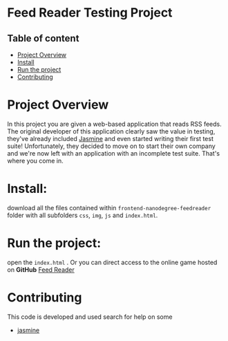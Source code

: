 # Feed Reader Testing Project

## Table of content

* [Project Overview](#ProjectOverview)
* [Install](#Install)
* [Run the project](#Run)
* [Contributing](#contributing)

# Project Overview

In this project you are given a web-based application that reads RSS feeds. The original developer of this application clearly saw the value in testing, they've already included [Jasmine](http://jasmine.github.io/) and even started writing their first test suite! Unfortunately, they decided to move on to start their own company and we're now left with an application with an incomplete test suite. That's where you come in.


# Install:
download all the files contained within `frontend-nanodegree-feedreader` folder
with all subfolders `css`, `img`, `js` and `index.html`.

# Run the project:
open the `index.html` .
Or you can direct access to the online game hosted on **GitHub**
[Feed Reader](https://youssef333.github.io/frontend-nanodegree-feedreader/)
# Contributing
This code is developed and used search for help on some
* [jasmine](https://jasmine.github.io/) 

